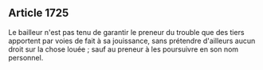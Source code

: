 Article 1725
----
Le bailleur n'est pas tenu de garantir le preneur du trouble que des tiers
apportent par voies de fait à sa jouissance, sans prétendre d'ailleurs aucun
droit sur la chose louée ; sauf au preneur à les poursuivre en son nom
personnel.
